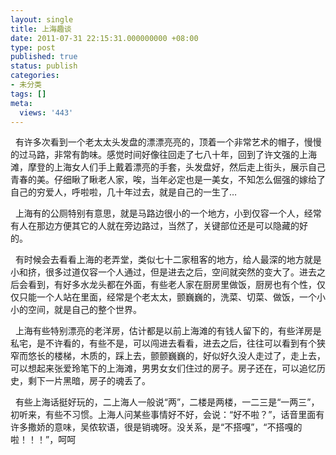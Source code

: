 ```yaml
---
layout: single
title: 上海趣谈
date: 2011-07-31 22:15:31.000000000 +08:00
type: post
published: true
status: publish
categories:
- 未分类
tags: []
meta:
  views: '443'
---
```

<p>&#160; 有许多次看到一个老太太头发盘的漂漂亮亮的，顶着一个非常艺术的帽子，慢慢的过马路，非常有韵味。感觉时间好像往回走了七八十年，回到了许文强的上海滩，摩登的上海女人们手上戴着漂亮的手套，头发盘好，然后走上街头，展示自己青春的美。仔细瞅了瞅老人家，唉，当年必定也是一美女，不知怎么倔强的嫁给了自己的穷爱人，呼啦啦，几十年过去，就是自己的一生了…</p>
<p>&#160; 上海有的公厕特别有意思，就是马路边很小的一个地方，小到仅容一个人，经常有人在那边方便其它的人就在旁边路过，当然了，关键部位还是可以隐藏的好的。&#160;&#160;&#160;&#160;&#160; </p>
<p>&#160; 有时候会去看看上海的老弄堂，类似七十二家租客的地方，给人最深的地方就是小和挤，很多过道仅容一个人通过，但是进去之后，空间就突然的变大了。进去之后会看到，有好多水龙头都在外面，有些老人家在厨房里做饭，厨房也有个性，仅仅只能一个人站在里面，经常是个老太太，颤巍巍的，洗菜、切菜、做饭，一个小小的空间，就是自己的整个世界。</p>
<p>&#160; 上海有些特别漂亮的老洋房，估计都是以前上海滩的有钱人留下的，有些洋房是私宅，是不许看的，有些不是，可以闯进去看看，进去之后，往往可以看到有个狭窄而悠长的楼梯，木质的，踩上去，颤颤巍巍的，好似好久没人走过了，走上去，可以想起来张爱玲笔下的上海滩，男男女女们住过的房子。房子还在，可以追忆历史，剩下一片黑暗，房子的魂丢了。</p>
<p>&#160; 有些上海话挺好玩的，二上海人一般说“两”，二楼是两楼，一二三是“一两三”，初听来，有些不习惯。上海人问某些事情好不好，会说：“好不啦？”，话音里面有许多撒娇的意味，吴侬软语，很是销魂呀。没关系，是“不搭嘎”，“不搭嘎的啦！！！”，呵呵</p>
